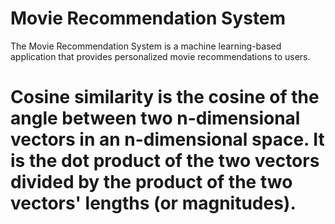 # Movie Recommendation System 
  The Movie Recommendation System is a machine learning-based application that provides personalized movie recommendations to users.


# Cosine similarity is the cosine of the angle between two n-dimensional vectors in an n-dimensional space. It is the dot product of the two vectors divided by the product of the two vectors' lengths (or magnitudes).


